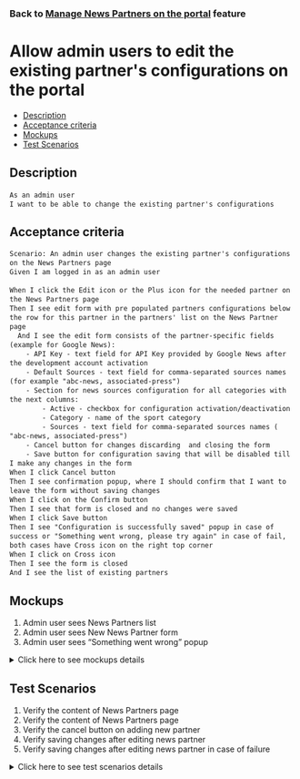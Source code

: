 ### Back to [Manage News Partners on the portal](/../../) feature

# Allow admin users to edit the existing partner's configurations on the portal

- [Description](#description)
- [Acceptance criteria](#acceptance-criteria)
- [Mockups](#mockups)
- [Test Scenarios](#test-scenarios)

## Description

    As an admin user
    I want to be able to change the existing partner's configurations

## Acceptance criteria

    Scenario: An admin user changes the existing partner's configurations on the News Partners page
    Given I am logged in as an admin user

    When I click the Edit icon or the Plus icon for the needed partner on the News Partners page
    Then I see edit form with pre populated partners configurations below the row for this partner in the partners' list on the News Partner page
      And I see the edit form consists of the partner-specific fields (example for Google News):
        - API Key - text field for API Key provided by Google News after the development account activation 
        - Default Sources - text field for comma-separated sources names (for example "abc-news, associated-press")
        - Section for news sources configuration for all categories with the next columns:
            - Active - checkbox for configuration activation/deactivation
            - Category - name of the sport category
            - Sources - text field for comma-separated sources names ( "abc-news, associated-press")
        - Cancel button for changes discarding  and closing the form
        - Save button for configuration saving that will be disabled till I make any changes in the form
    When I click Cancel button 
    Then I see confirmation popup, where I should confirm that I want to leave the form without saving changes
    When I click on the Confirm button
    Then I see that form is closed and no changes were saved
    When I click Save button 
    Then I see "Configuration is successfully saved" popup in case of success or "Something went wrong, please try again" in case of fail, both cases have Cross icon on the right top corner 
    When I click on Cross icon
    Then I see the form is closed
    And I see the list of existing partners

## Mockups

1. Admin user sees News Partners list
2. Admin user sees New News Partner form
3. Admin user sees “Something went wrong” popup

<details>
  <summary>Click here to see mockups details</summary>

**1. Admin user sees News Partners list:**

![News Partners list](/products/sport_news_portal/web_application_features/manage_news_partners/images/news_partners_list.png)

**2. Admin user sees New News Partner form:**

![New News Partner form](/products/sport_news_portal/web_application_features/manage_news_partners/images/new_news_partners_edit_state.png)

**3. Admin user sees “Something went wrong” popup:**

![Something went wrong popup](/products/sport_news_portal/web_application_features/manage_news_partners/images/something_went_wrong_popup.png)

</details>

## Test Scenarios

1. Verify the content of News Partners page
2. Verify the content of News Partners page
3. Verify the cancel button on adding new partner
4. Verify saving changes after editing news partner
5. Verify saving changes after editing news partner in case of failure

<details>
  <summary>Click here to see test scenarios details</summary>

### **#1. Verify the content of News Partners page**

|#|Steps|Expected Result
------|-------|----------
|1|Go to the sport news site|
|2|Log in the admin account|
|3|Click on News Partners on the Left Sidebar|
|4|Click on Edit link|The Edit form with pre populated partners configurations appears below the row for this partner in the partners' list on the News Partner page

### **#2. Verify the content of News Partners page**

|#|Steps|Expected Result
------|-------|----------
|1|Go to the sport news site|
|2|Log in the admin account|
|3|Click on News Partners on the Left Sidebar|
|4|Click on Edit link|The Edit form with pre populated partners configurations appears below the row for this partner in the partners' list on the News Partner page
|5|Observe the Edit form|The Edit form should contain such elements:<br> - API Key<br> - Default Sources<br> - Section for news sources configuration for all categories with the next columns: category, active, sources<br> - Current Switch has been removed for both new and edit cases<br> - Cancel button<br> - Save button

### **#3. Verify the cancel button on adding new partner**

|#|Steps|Expected Result
------|-------|----------
|1|Go to the sport news site|
|2|Log in the admin account|
|3|Click on News Partners on the Left Sidebar|The admin is navigating to News Partner Page
|4|Click on the Edit button|The Edit form with pre populated partners configurations appears
|5|Make some changes|
|6|Click Cancel|Confirmation popup to confirm leaving the form without saving changes
|7|Click on the Confirm button|The form is closed and no changes saved

### **#4. Verify saving changes after editing news partner**

|#|Steps|Expected Result
------|-------|----------
|1|Go to the sport news site|
|2|Log in the admin account|
|3|Click on News Partners on the Left Sidebar|The admin is navigating to News Partner Page
|4|Click on the Edit button|The Edit form with pre populated partners configurations appears
|5|Make some changes|
|6|Click Save|"Configuration is successfully saved" popup appears
|7|Click on Cross icon|The form will be closed and a new element will be added to the list on the News partners page

### **#5. Verify saving changes after editing news partner in case of failure**

|#|Steps|Expected Result
------|-------|----------
|1|Go to the sport news site|
|2|Log in the admin account|
|3|Click on News Partners on the Left Sidebar|The admin is navigating to News Partner Page
|4|Click on the Edit button|The Edit form with pre populated partners configurations appears
|5|Make some changes|
|6|On clicking Save imitate some network disconnection for few seconds|"Something went wrong, please try again" pop up appears

</details>
